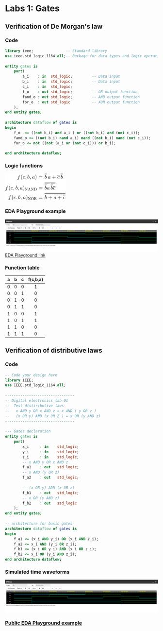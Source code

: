 # Labs 1: Gates
## Verification of De Morgan's law
### Code
```vhdl
library ieee;               -- Standard library
use ieee.std_logic_1164.all;-- Package for data types and logic operations

entity gates is
    port(
        a_i    : in  std_logic;         -- Data input
        b_i    : in  std_logic;         -- Data input
        c_i    : in  std_logic;
        f_o    : out std_logic;         -- OR output function
        fand_o : out std_logic;         -- AND output function
        for_o  : out std_logic          -- XOR output function
    );
end entity gates;

architecture dataflow of gates is
begin
    f_o  <= ((not b_i) and a_i ) or ((not b_i) and (not c_i));
    fand_o <= ((not b_i) nand a_i) nand ((not b_i) nand (not c_i));
    for_o <= not ((not (a_i or (not c_i))) or b_i);

end architecture dataflow;
```

### Logic functions
![Logic Functions](Images/formulas.gif)

### EDA Playground example
![EDA Playground Example](Images/gates.png)
[EDA Playground link](https://www.edaplayground.com/x/8Lvx)

### Function table
| **a** | **b** |**c** | **f(c,b,a)** |
| :-: | :-: | :-: | :-: |
| 0 | 0 | 0 | 1 |
| 0 | 0 | 1 | 0 |
| 0 | 1 | 0 | 0 |
| 0 | 1 | 1 | 0 |
| 1 | 0 | 0 | 1 |
| 1 | 0 | 1 | 1 |
| 1 | 1 | 0 | 0 |
| 1 | 1 | 1 | 0 |

## Verification of distributive laws
### Code
```vhdl
-- Code your design here
library IEEE;
use IEEE.std_logic_1164.all;

--------------------------------
-- Digital electronics lab 01
--  Test distiributive laws
--   x AND y OR x AND z = x AND ( y OR z )
--   (x OR y) AND (x OR Z ) = x OR (y AND z)
--------------------------------

--- Gates declaration
entity gates is
	port(
    	x_i		: in	std_logic;
        y_i		: in	std_logic;
        z_i		: in	std_logic;
        -- x AND y OR x AND z
        f_a1	: out	std_logic;
        -- x AND (y OR z)
        f_a2	: out	std_logic;
        
        -- (x OR y) ADN (x OR z)
        f_b1	: out	std_logic;
        -- x OR (y AND z)
        f_b2	: out	std_logic
	);
end entity gates;

-- architecture for basic gates
architecture dataflow of gates is
begin
	f_a1 <= (x_i AND y_i) OR (x_i AND z_i);
    f_a2 <= x_i AND (y_i OR z_i);
    f_b1 <= (x_i OR y_i) AND (x_i OR z_i);
    f_b2 <= x_i OR (y_i AND z_i);
end architecture dataflow;
```
### Simulated time waveforms
![](Images/gates.png)


### [Public EDA Playground example](https://www.edaplayground.com/x/rt_J)
